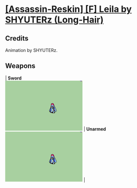 # [\[Assassin-Reskin\] \[F\] Leila by SHYUTERz \(Long-Hair\)](./)
## Credits

Animation by SHYUTERz.

## Weapons

| <b>Sword</b><br/><img alt="Sword animation" src="./1.%20Sword%20(Long%20Hair)/Sword.gif"/> | <b>Unarmed</b><br/><img alt="Unarmed animation" src="./8.%20Unarmed%20(Long%20Hair)/Unarmed.gif"/> |
